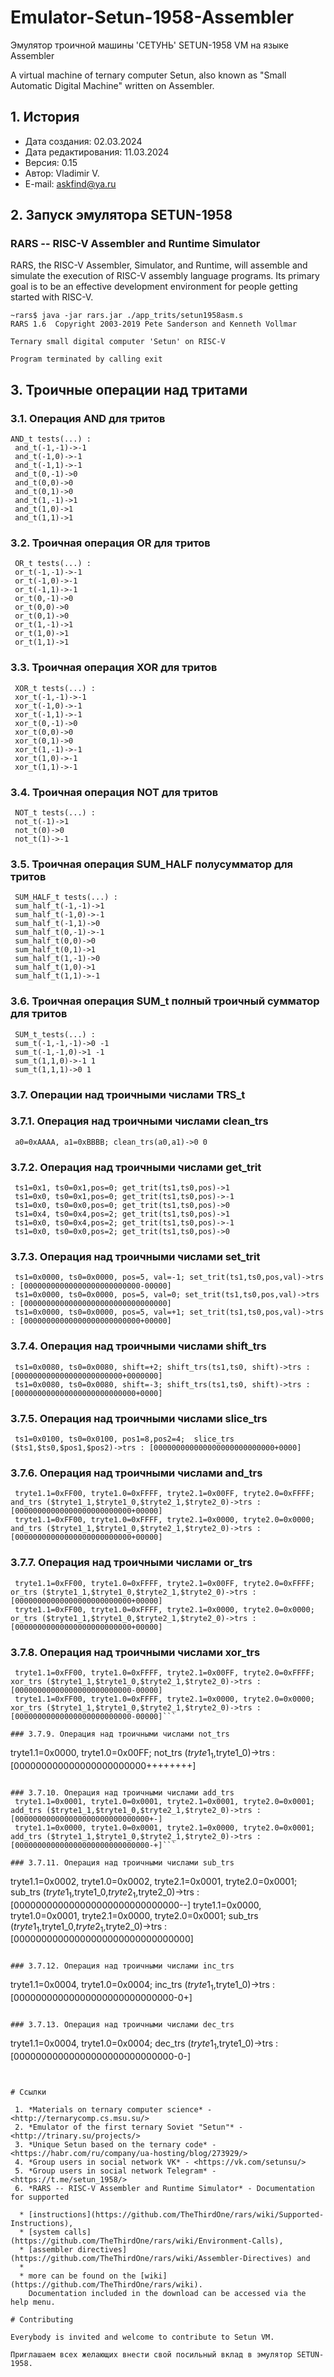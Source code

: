 # Emulator-Setun-1958-Assembler

Эмулятор троичной машины 'СЕТУНЬ' SETUN-1958 VM на языке Assembler

A virtual machine of ternary computer Setun, also known as "Small Automatic Digital Machine" written on Assembler.


## 1. История

- Дата создания:            02.03.2024
- Дата редактирования:      11.03.2024
- Версия:                   0.15
- Автор:                    Vladimir V.
- E-mail:                   askfind@ya.ru


## 2. Запуск эмулятора SETUN-1958

### RARS -- RISC-V Assembler and Runtime Simulator

RARS, the RISC-V Assembler, Simulator, and Runtime, will assemble and simulate
the execution of RISC-V assembly language programs. Its primary goal is to be
an effective development environment for people getting started with RISC-V.

```shell
~rars$ java -jar rars.jar ./app_trits/setun1958asm.s
RARS 1.6  Copyright 2003-2019 Pete Sanderson and Kenneth Vollmar

Ternary small digital computer 'Setun' on RISC-V

Program terminated by calling exit
```

## 3. Троичные операции над тритами

### 3.1. Операция AND для тритов

```
AND_t tests(...) :
 and_t(-1,-1)->-1
 and_t(-1,0)->-1
 and_t(-1,1)->-1
 and_t(0,-1)->0
 and_t(0,0)->0
 and_t(0,1)->0
 and_t(1,-1)->1
 and_t(1,0)->1
 and_t(1,1)->1
```

### 3.2. Троичная операция OR для тритов

```
 OR_t tests(...) :
 or_t(-1,-1)->-1
 or_t(-1,0)->-1
 or_t(-1,1)->-1
 or_t(0,-1)->0
 or_t(0,0)->0
 or_t(0,1)->0
 or_t(1,-1)->1
 or_t(1,0)->1
 or_t(1,1)->1
 ```

### 3.3. Троичная операция XOR для тритов

```
 XOR_t tests(...) :
 xor_t(-1,-1)->-1
 xor_t(-1,0)->-1
 xor_t(-1,1)->-1
 xor_t(0,-1)->0
 xor_t(0,0)->0
 xor_t(0,1)->0
 xor_t(1,-1)->-1
 xor_t(1,0)->-1
 xor_t(1,1)->-1
```

### 3.4. Троичная операция NOT для тритов

```
 NOT_t tests(...) :
 not_t(-1)->1
 not_t(0)->0
 not_t(1)->-1
```

### 3.5. Троичная операция SUM_HALF полусумматор для тритов

```
 SUM_HALF_t tests(...) :
 sum_half_t(-1,-1)->1
 sum_half_t(-1,0)->-1
 sum_half_t(-1,1)->0
 sum_half_t(0,-1)->-1
 sum_half_t(0,0)->0
 sum_half_t(0,1)->1
 sum_half_t(1,-1)->0
 sum_half_t(1,0)->1
 sum_half_t(1,1)->-1
```

### 3.6. Троичная операция SUM_t полный троичный сумматор для тритов

```
 SUM_t_tests(...) :
 sum_t(-1,-1,-1)->0 -1
 sum_t(-1,-1,0)->1 -1
 sum_t(1,1,0)->-1 1
 sum_t(1,1,1)->0 1
```

### 3.7. Операции над троичными числами TRS_t

### 3.7.1. Операция над троичными числами clean_trs

```
 a0=0xAAAA, a1=0xBBBB; clean_trs(a0,a1)->0 0
```

### 3.7.2. Операция над троичными числами get_trit
```
 ts1=0x1, ts0=0x1,pos=0; get_trit(ts1,ts0,pos)->1
 ts1=0x0, ts0=0x1,pos=0; get_trit(ts1,ts0,pos)->-1
 ts1=0x0, ts0=0x0,pos=0; get_trit(ts1,ts0,pos)->0
 ts1=0x4, ts0=0x4,pos=2; get_trit(ts1,ts0,pos)->1
 ts1=0x0, ts0=0x4,pos=2; get_trit(ts1,ts0,pos)->-1
 ts1=0x0, ts0=0x0,pos=2; get_trit(ts1,ts0,pos)->0

```

### 3.7.3. Операция над троичными числами set_trit
```
 ts1=0x0000, ts0=0x0000, pos=5, val=-1; set_trit(ts1,ts0,pos,val)->trs : [00000000000000000000000000-00000]
 ts1=0x0000, ts0=0x0000, pos=5, val=0; set_trit(ts1,ts0,pos,val)->trs : [00000000000000000000000000000000]
 ts1=0x0000, ts0=0x0000, pos=5, val=+1; set_trit(ts1,ts0,pos,val)->trs : [00000000000000000000000000+00000]
```

### 3.7.4. Операция над троичными числами shift_trs
```
 ts1=0x0080, ts0=0x0080, shift=+2; shift_trs(ts1,ts0, shift)->trs : [000000000000000000000000+0000000]
 ts1=0x0080, ts0=0x0080, shift=-3; shift_trs(ts1,ts0, shift)->trs : [000000000000000000000000000+0000]
```

### 3.7.5. Операция над троичными числами slice_trs
```
 ts1=0x0100, ts0=0x0100, pos1=8,pos2=4;  slice_trs ($ts1,$ts0,$pos1,$pos2)->trs : [000000000000000000000000000+0000]
```

### 3.7.6. Операция над троичными числами and_trs
```
 tryte1.1=0xFF00, tryte1.0=0xFFFF, tryte2.1=0x00FF, tryte2.0=0xFFFF;  and_trs ($tryte1_1,$tryte1_0,$tryte2_1,$tryte2_0)->trs : [00000000000000000000000000+00000]
 tryte1.1=0xFF00, tryte1.0=0xFFFF, tryte2.1=0x0000, tryte2.0=0x0000;  and_trs ($tryte1_1,$tryte1_0,$tryte2_1,$tryte2_0)->trs : [00000000000000000000000000+00000]
```

### 3.7.7. Операция над троичными числами or_trs
```
 tryte1.1=0xFF00, tryte1.0=0xFFFF, tryte2.1=0x00FF, tryte2.0=0xFFFF;  or_trs ($tryte1_1,$tryte1_0,$tryte2_1,$tryte2_0)->trs : [00000000000000000000000000+00000]
 tryte1.1=0xFF00, tryte1.0=0xFFFF, tryte2.1=0x0000, tryte2.0=0x0000;  or_trs ($tryte1_1,$tryte1_0,$tryte2_1,$tryte2_0)->trs : [00000000000000000000000000+00000]
```

### 3.7.8. Операция над троичными числами xor_trs
```
 tryte1.1=0xFF00, tryte1.0=0xFFFF, tryte2.1=0x00FF, tryte2.0=0xFFFF;  xor_trs ($tryte1_1,$tryte1_0,$tryte2_1,$tryte2_0)->trs : [00000000000000000000000000-00000]
 tryte1.1=0xFF00, tryte1.0=0xFFFF, tryte2.1=0x0000, tryte2.0=0x0000;  xor_trs ($tryte1_1,$tryte1_0,$tryte2_1,$tryte2_0)->trs : [00000000000000000000000000-00000]```

### 3.7.9. Операция над троичными числами not_trs
```
tryte1.1=0x0000, tryte1.0=0x00FF;  not_trs ($tryte1_1,$tryte1_0)->trs : [000000000000000000000000++++++++]
```

### 3.7.10. Операция над троичными числами add_trs
 tryte1.1=0x0001, tryte1.0=0x0001, tryte2.1=0x0001, tryte2.0=0x0001;  add_trs ($tryte1_1,$tryte1_0,$tryte2_1,$tryte2_0)->trs : [000000000000000000000000000000+-]
 tryte1.1=0x0000, tryte1.0=0x0001, tryte2.1=0x0000, tryte2.0=0x0001;  add_trs ($tryte1_1,$tryte1_0,$tryte2_1,$tryte2_0)->trs : [000000000000000000000000000000-+]```

### 3.7.11. Операция над троичными числами sub_trs
```
 tryte1.1=0x0002, tryte1.0=0x0002, tryte2.1=0x0001, tryte2.0=0x0001;  sub_trs ($tryte1_1,$tryte1_0,$tryte2_1,$tryte2_0)->trs : [000000000000000000000000000000--]
 tryte1.1=0x0000, tryte1.0=0x0001, tryte2.1=0x0000, tryte2.0=0x0001;  sub_trs ($tryte1_1,$tryte1_0,$tryte2_1,$tryte2_0)->trs : [00000000000000000000000000000000]
```

### 3.7.12. Операция над троичными числами inc_trs
```
 tryte1.1=0x0004, tryte1.0=0x0004;  inc_trs ($tryte1_1,$tryte1_0)->trs : [00000000000000000000000000000-0+]
```

### 3.7.13. Операция над троичными числами dec_trs
```
 tryte1.1=0x0004, tryte1.0=0x0004;  dec_trs ($tryte1_1,$tryte1_0)->trs : [00000000000000000000000000000-0-]
```


# Ссылки

 1. *Materials on ternary computer science* - <http://ternarycomp.cs.msu.su/>
 2. *Emulator of the first ternary Soviet "Setun"* - <http://trinary.su/projects/>
 3. *Unique Setun based on the ternary code* - <https://habr.com/ru/company/ua-hosting/blog/273929/>
 4. *Group users in social network VK* - <https://vk.com/setunsu/>
 5. *Group users in social network Telegram* - <https://t.me/setun_1958/>
 6. *RARS -- RISC-V Assembler and Runtime Simulator* - Documentation for supported

  * [instructions](https://github.com/TheThirdOne/rars/wiki/Supported-Instructions),
  * [system calls](https://github.com/TheThirdOne/rars/wiki/Environment-Calls),
  * [assembler directives](https://github.com/TheThirdOne/rars/wiki/Assembler-Directives) and
  *
  * more can be found on the [wiki](https://github.com/TheThirdOne/rars/wiki).
    Documentation included in the download can be accessed via the help menu.

# Contributing

Everybody is invited and welcome to contribute to Setun VM.

Приглашаем всех желающих внести свой посильный вклад в эмулятор SETUN-1958.
